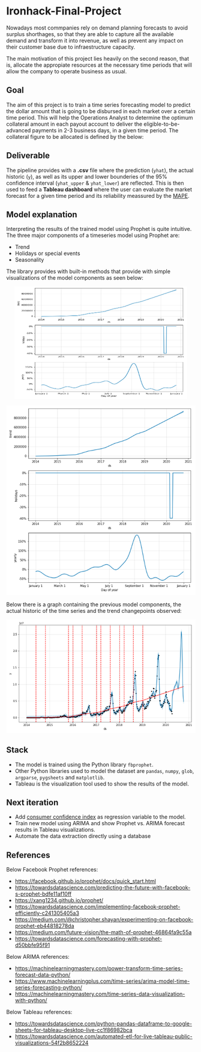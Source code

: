 # Ironhack-Final-Project

Nowadays most commpanies rely on demand planning forecasts to avoid surplus shorthages, so that they are able to capture all the available demand and transform it into revenue, as well as prevent any impact on their customer base due to infraestructure capacity.

The main motivation of this project lies heavily on the second reason, that is, allocate the appropiate resources at the necessary time periods that will allow the company to operate business as usual.


## Goal

The aim of this project is to train a time series forecasting model to predict the dollar amount that is going to be disbursed in each market over a certain time period. This will help the Operations Analyst to determine the optimum collateral amount in each payout account to deliver the eligible-to-be-advanced payments in 2-3 business days, in a given time period. The collateral figure to be allocated is defined by the below:


## Deliverable
The pipeline provides with a **.csv** file where the prediction (`yhat`),  the actual historic (`y`), as well as its upper and lower bounderies of the 95% confidence interval (`yhat_upper` & `yhat_lower`) are reflected. This is then used to feed a **Tableau dashboard** where the user can evaluate the market forecast for a given time period and its reliability meassured by the [MAPE](https://en.wikipedia.org/wiki/Mean_absolute_percentage_error).


## Model explanation
Interpreting the results of the trained model using Prophet is quite intuitive. The three major components of a timeseries model using Prophet are:
* Trend
* Holidays or special events
* Seasonality

The library provides with built-in methods that provide with simple visualizations of the model components as seen below:

<p align="center">
  <img width="460" height="300" src="https://github.com/sacses/Ironhack-Final-Project/blob/master/images/forecast_components.png">
</p>

![Model Components](https://github.com/sacses/Ironhack-Final-Project/blob/master/images/forecast_components.png)

Below there is a graph containing the previous model components, the actual historic of the time series and the trend changepoints observed:

![Model Forecast](https://github.com/sacses/Ironhack-Final-Project/blob/master/images/forecast_changepoint.png)


## Stack
* The model is trained using the Python library `fbprophet`.
* Other Python libraries used to model the dataset are `pandas`, `numpy`, `glob`, `argparse`, `pygsheets` and `matplotlib`.
* Tableau is the visualization tool used to show the results of the model.

## Next iteration
* Add [consumer confidence index](https://www.oecd-ilibrary.org/economics/consumer-confidence-index-cci/indicator/english_46434d78-en)
as regression variable to the model.
* Train new model using ARIMA and show Prophet vs. ARIMA forecast results in Tableau visualizations.
* Automate the data extraction directly using a database


## References

Below Facebook Prophet references:
* https://facebook.github.io/prophet/docs/quick_start.html
* https://towardsdatascience.com/predicting-the-future-with-facebook-s-prophet-bdfe11af10ff
* https://xang1234.github.io/prophet/
* https://towardsdatascience.com/implementing-facebook-prophet-efficiently-c241305405a3
* https://medium.com/@christopher.shayan/experimenting-on-facebook-prophet-eb44818278da
* https://medium.com/future-vision/the-math-of-prophet-46864fa9c55a
* https://towardsdatascience.com/forecasting-with-prophet-d50bbfe95f91

Below ARIMA references:
* https://machinelearningmastery.com/power-transform-time-series-forecast-data-python/
* https://www.machinelearningplus.com/time-series/arima-model-time-series-forecasting-python/
* https://machinelearningmastery.com/time-series-data-visualization-with-python/

Below Tableau references:
* https://towardsdatascience.com/python-pandas-dataframe-to-google-sheets-for-tableau-desktop-live-cc1f86982bca
* https://towardsdatascience.com/automated-etl-for-live-tableau-public-visualizations-54f2b8652224
